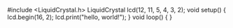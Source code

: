 #include <LiquidCrystal.h>
LiquidCrystal lcd(12, 11, 5, 4, 3, 2);
void setup() {
lcd.begin(16, 2);
lcd.print("hello, world!");
}
void loop() {
}

